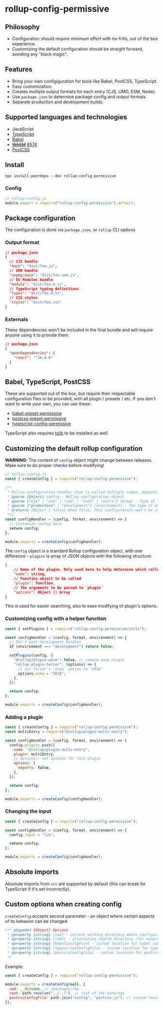 # rollup-config-permissive

## Philosophy

- Configuration should require minimum effort with no-frills, out of the box experience.
- Customizing the default configuration should be straight forward, avoiding any "black magic".

## Features

- Bring your own configiguration for tools like Babel, PostCSS, TypeScript.
- Easy customization.
- Creates multiple output formats for each entry (CJS, UMD, ESM, Node).
- Use `package.json` to determine package config and output formats
- Separate production and development builds.

## Supported languages and technologies

- JavaScript
- [TypeScript](https://www.typescriptlang.org/)
- [Babel](https://babeljs.io/)
- ~~[WASM](https://webassembly.org/)~~ [#574](https://github.com/rollup/plugins/issues/574)
- [PostCSS](https://jestjs.io/)

## Install

```shell
npx install-peerdeps --dev rollup-config-permissive
```

### Config

```js
// rollup.config.js
module.export = require("rollup-config-permissive").default;
```

## Package configuration

The configuration is done via `package.json`, or `rollup` CLI options

### Output format

```json
// package.json
{
  // CJS bundle
  "main": "dist/foo.js",
  // UMD bundle
  "unpkg:main": "dist/foo.umd.js",
  // ES Modules bundle
  "module": "dist/foo.m.js",
  // TypeScript typing definitions
  "types": "dist/foo.d.ts",
  // CSS styles
  "styles": "dist/foo.css"
}
```

### Externals

These dependencies won't be included in the final bundle and will require anyone using it to provide them.

```json
// package.json
{
  "peerDependencies": {
    "react": "^16.8.0"
  }
}
```

## Babel, TypeScript, PostCSS

These are supported out of the box, but require their respectable configuration files to be provided, with all plugin / presets / etc. If you don't want to write your own, you can use these:

- [babel-preset-permissive](https://github.com/katawaredev/config/tree/master/packages/babel-preset-permissive)
- [postcss-preset-permissive](https://github.com/katawaredev/config/tree/master/packages/postcss-preset-permissive)
- [typescript-config-permissive](https://github.com/katawaredev/config/tree/master/packages/typescript-config-permissive)

TypeScript also requires [tslib](https://github.com/Microsoft/tslib) to be installed as well.

## Customizing the default rollup configuration

**WARNING:** The content of `config` object might change between releases. Make sure to do proper checks before modifying!

```js
// rollup.config.js
const { createConfig } = require("rollup-config-permissive");

/**
 * Rollup configuration handler that is called multiple times, depending on the output formats specified in package.json
 * @param {Object} config - Rollup configuration object
 * @param {"cjs" | "esm" | "umd" | "node" | "extra"} format - Type of the bundle. "extra" is used to extract TypeScript typing definitions, css styles, and package info
 * @param {"production" | "development"} [environment] - The type of build that is going to be produced (applicable only for cjs and umd)
 * @returns {Object | false} When false, that configuration won't be included
 **/
const configHandler = (config, format, environment) => {
  // Customize config here
  return config;
};

module.exports = createConfig(configHandler);
```

The `config` object is a standard Rollup configuration object, with one difference - `plugins` is array of JSON objects with the following structure:

```json
{
    // Name of the plugin. Only used here to help determine which rollup plugin this is.
    "name": string,
    // Function object to be called
    "plugin": function,
    // The arguments to be passed to `plugin`
    "options": Object || Array
}
```

This is used for easier searching, also to ease modifying of plugin's options.

### Customizing config with a helper function

```js
const { setPlugins } = require("rollup-config-permissive/utils");

const configHandler = (config, format, environment) => {
  // Don't want development bundles
  if (environment === "development") return false;

  setPlugins(config, {
    "@rollup/plugin-wasm": false, // remove wasm plugin
    "rollup-plugin-terser": (options) => {
      // Set Terser's `ecma` option to "2016"
      options.ecma = "2016";
    },
  });

  return config;
};

module.exports = createConfig(configHandler);
```

### Adding a plugin

```js
const { createConfig } = require("rollup-config-permissive");
const multiEntry = require("@rollup/plugin-multi-entry");

const configHandler = (config, format, environment) => {
  config.plugins.push({
    name: "@rollup/plugin-multi-entry",
    plugin: multiEntry,
    // Optional: set options for this plugin
    options: {
      exports: false,
    },
  });

  return config;
};

module.exports = createConfig(configHandler);
```

### Changing the input

```js
const { createConfig } = require("rollup-config-permissive");

const configHandler = (config, format, environment) => {
  config.input = "lib";

  return config;
};

module.exports = createConfig(configHandler);
```

## Absolute imports

Absolute imports from `src` are supported by default (this can break for TypeScript if it's set incorrectly).

## Custom options when creating config

`createConfig` accepts second parameter - an object where certain aspects of its behavior can be changed

```js
/** @typedef {Object} Options
 * @property {string} [cwd] - current working directory where configurations will be searched
 * @property {string} [root] - alternative search directory (for monorepositories)
 * @property {string} [babelConfigFile] - custom location for babel config file
 * @property {string} [typescriptConfigFile] - custom location for typescript config file
 * @property {string} [postcssConfigFile] - custom location for postcss config file
 */
```

Example:

```js
const { createConfig } = require("rollup-config-permissive");

module.exports = createConfig(null, {
  cwd: __dirname, // /packages/foo
  root: path.resolve("../../"), // root of the monorepo
  postcssConfigFile: path.join("config", "postcss.js"), // custom location for postcss: /packages/foo/congig/postcss.js
});
```
